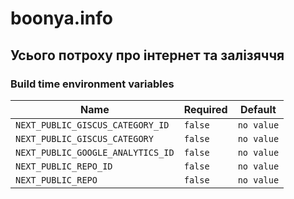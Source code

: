 # boonya.info

## Усього потроху про інтернет та залізяччя

### Build time environment variables

| Name                              | Required | Default    |
| --------------------------------- | -------- | ---------- |
| `NEXT_PUBLIC_GISCUS_CATEGORY_ID`  | `false`  | `no value` |
| `NEXT_PUBLIC_GISCUS_CATEGORY`     | `false`  | `no value` |
| `NEXT_PUBLIC_GOOGLE_ANALYTICS_ID` | `false`  | `no value` |
| `NEXT_PUBLIC_REPO_ID`             | `false`  | `no value` |
| `NEXT_PUBLIC_REPO`                | `false`  | `no value` |
